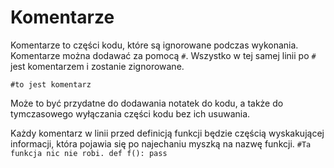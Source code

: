 # Komentarze
Komentarze to części kodu, które są ignorowane podczas wykonania.
Komentarze można dodawać za pomocą `#`. Wszystko w tej samej linii po `#` jest komentarzem i zostanie zignorowane.

`#to jest komentarz`

Może to być przydatne do dodawania notatek do kodu, a także do tymczasowego wyłączania części kodu bez ich usuwania.

Każdy komentarz w linii przed definicją funkcji będzie częścią wyskakującej informacji, która pojawia się po najechaniu myszką na nazwę funkcji.
`#Ta funkcja nic nie robi.
def f():
    pass`